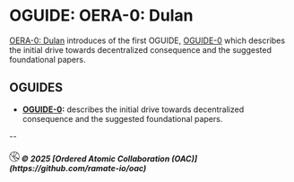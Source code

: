 # OGUIDE: OERA-0: Dulan
[OERA-0: Dulan](../../oera/oera-000-000-000-dulan/README.md) introduces of the first OGUIDE, [OGUIDE-0](./oguide-000-000-000/README.md) which describes the initial drive towards decentralized consequence and the suggested foundational papers.

## OGUIDES
- **[OGUIDE-0](./oguide-000-000-000/README.md):** describes the initial drive towards decentralized consequence and the suggested foundational papers.

<!--OAC FOOTER: DO NOT REMOVE THIS LINE-->
-- 
<h5>
  <picture>
    <source srcset="/assets/oac-inverted-transparent.png" media="(prefers-color-scheme: dark)">
    <img height="18" src="/assets/oac-transparent.png" alt="OAC"/>
  </picture>
  &copy; 2025 [Ordered Atomic Collaboration (OAC)](https://github.com/ramate-io/oac)
</h5>